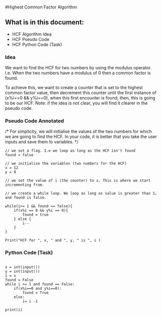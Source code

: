 #Highest Common Factor Algorithm

## What is in this document:
  * HCF Algorithm Idea
  * HCF Pseudo Code
  * HCF Python Code (Task)

### Idea

We want to find the HCF for two numbers by using the modulus operator.
I.e. When the two numbers have a modulus of 0 then a common factor is found.

To achieve this, we want to create a counter that is set to the highest common factor value, then decrement this counter until the first instance of (x%i==0 && y%i==0), when this first encounter is found, then, this is going to be our HCF.
Note: if the idea is not clear, you will find it clearer in the pseudo code.

### Pseudo Code Annotated

/*
For simplicity, we will initialise the values of the two numbers for which we are going to find the HCF. In your code, it is better that you take the user inputs and save them to variables.
*/

```
// we set a flag. I.e we loop as long as the HCF isn't found
found = false

// we initialise the variables (two numbers for the HCF)
x = 12
y = 8

// we set the value of i (the counter) to x. This is where we start incrementing from.

// we create a while loop. We loop as long as value is greater than 1, and found is false.

while(i>= 1 && found == false){
    if(x%i == 0 && y%i == 0){
        found = true
    } else {
        i--
    }
}

Print("HCF for ", x, " and ", y, " is ", i )

```

### Python Code (Task)

```

x = int(input())
y = int(input())
i = x
found = False
while i >= 1 and found == False:
    if(x%i==0 and y%i==0):
        found = True
    else:
        i= i -1

print(i)

```

